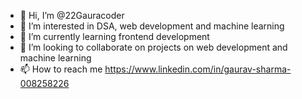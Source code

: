 - 👋 Hi, I’m @22Gauracoder
- 👀 I’m interested in DSA, web development and machine learning
- 🌱 I’m currently learning frontend development
- 💞️ I’m looking to collaborate on projects on web development and machine learning
- 📫 How to reach me https://www.linkedin.com/in/gaurav-sharma-008258226

<!---
22Gauracoder/22Gauracoder is a ✨ special ✨ repository because its `README.md` (this file) appears on your GitHub profile.
You can click the Preview link to take a look at your changes.
--->
